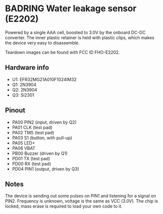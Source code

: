 # BADRING Water leakage sensor (E2202)

Powered by a single AAA cell, boosted to 3.0V by the onboard DC-DC converter. The inner plastic retainer is held with plastic clips, which makes the device very easy to disassemble.

Teardown images can be found with FCC ID FHO-E2202.

## Hardware info

- U1: EFR32MG21A010F1024IM32
- Q1: 2N3904
- Q2: 2N3904
- Q3: Si2301

## Pinout

- PA00 PIN2 (input, driven by Q2)
- PA01 CLK (test pad)
- PA02 TMS (test pad)
- PA03 S1 (button, with pull-up)
- PA05 LED+
- PA06 VBAT
- PB00 Buzzer (driven by Q1)
- PD01 TX (test pad)
- PD00 RX (test pad)
- PD04 PIN1 (output, driven by Q3)

## Notes

The device is sending out some pulses on PIN1 and listening for a signal on PIN2. Frequency is unknown, voltage is the same as VCC (3.0V). The chip is locked, mass erase is required to load your own code to it.
